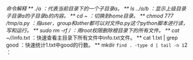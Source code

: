 *命令解释
** ./a ：代表当前目录下的一个子目录a。
** ls ../a/b ：显示上级目录子目录a的子目录b的内容。
** cd ~ ：切换到home目录。
** chmod 777 /tmp/a.py ：指user，group和other都可以对文件a.py这个python脚本进行读，写和运行。
** sudo rm -rf / ：用root权限删除根目录下的所有文件。
** cat ~/*/info.txt ：快速查看主目录下所有文件中info.txt文件。
** cat 1.txt | grep good ：快速统计1.txt中good的行数。
** mkdir `find . -type d | tail -n 1`2 ：
